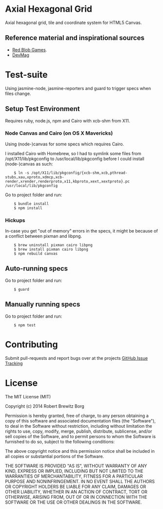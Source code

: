 # Axial Hexagonal Grid

Axial hexagonal grid, tile and coordinate system for HTML5 Canvas.

## Reference material and inspirational sources

- [Red Blob Games](http://www.redblobgames.com/grids/hexagons/).
- [DevMag](http://devmag.org.za/2013/08/31/geometry-with-hex-coordinates)

# Test-suite

Using jasmine-node, jasmine-reporters and guard to trigger specs when files change.

## Setup Test Environment

Requires ruby, node.js, npm and Cairo with xcb-shm from X11.

### Node Canvas and Cairo (on OS X Mavericks)

Using (node-)canvas for some specs which requires Cairo.

I installed Cairo with Homebrew, so I had to symlink some files from /opt/X11/lib/pkgconfig to /usr/local/lib/pkgconfig before I could install (node-)canvas as such:

```
    $ ln -s /opt/X11/lib/pkgconfig/{xcb-shm,xcb,pthread-stubs,xau,xproto,xdmcp,xcb-render,xrender,renderproto,x11,kbproto,xext,xextproto}.pc /usr/local/lib/pkgconfig
```

Go to project folder and run:

```
    $ bundle install
    $ npm install
```

### Hickups

In-case you get "out of memory" errors in the specs, it might be because of a conflict between pixman and libpng.

```
    $ brew uninstall pixman cairo libpng
    $ brew install pixman cairo libpng
    $ npm rebuild canvas
```

## Auto-running specs

Go to project folder and run:

```
    $ guard
```

## Manually running specs

Go to project folder and run:

```
    $ npm test
```

# Contributing

Submit pull-requests and report bugs over at the projects [GitHub Issue Tracking](https://github.com/RobertBrewitz/axial-hexagonal-grid/issues)

# License

The MIT License (MIT)

Copyright (c) 2014 Robert Brewitz Borg

Permission is hereby granted, free of charge, to any person obtaining a copy
of this software and associated documentation files (the "Software"), to deal
in the Software without restriction, including without limitation the rights
to use, copy, modify, merge, publish, distribute, sublicense, and/or sell
copies of the Software, and to permit persons to whom the Software is
furnished to do so, subject to the following conditions:

The above copyright notice and this permission notice shall be included in
all copies or substantial portions of the Software.

THE SOFTWARE IS PROVIDED "AS IS", WITHOUT WARRANTY OF ANY KIND, EXPRESS OR
IMPLIED, INCLUDING BUT NOT LIMITED TO THE WARRANTIES OF MERCHANTABILITY,
FITNESS FOR A PARTICULAR PURPOSE AND NONINFRINGEMENT. IN NO EVENT SHALL THE
AUTHORS OR COPYRIGHT HOLDERS BE LIABLE FOR ANY CLAIM, DAMAGES OR OTHER
LIABILITY, WHETHER IN AN ACTION OF CONTRACT, TORT OR OTHERWISE, ARISING FROM,
OUT OF OR IN CONNECTION WITH THE SOFTWARE OR THE USE OR OTHER DEALINGS IN
THE SOFTWARE.
